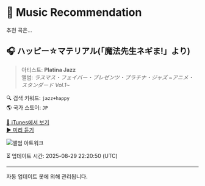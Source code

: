 
# 🎵 Music Recommendation

추천 곡은...

## 🎧 ハッピー☆マテリアル(「魔法先生ネギま!」より)  
> 아티스트: **Platina Jazz**  
> 앨범: _ラスマス・フェイバー・プレゼンツ・プラチナ・ジャズ ~アニメ・スタンダード Vol.1~_  

🔍 검색 키워드: `jazz+happy`  
🌎 국가 스토어: `JP`

[🔗 iTunes에서 보기](https://music.apple.com/jp/album/%E3%83%8F%E3%83%83%E3%83%94%E3%83%BC-%E3%83%9E%E3%83%86%E3%83%AA%E3%82%A2%E3%83%AB-%E9%AD%94%E6%B3%95%E5%85%88%E7%94%9F%E3%83%8D%E3%82%AE%E3%81%BE-%E3%82%88%E3%82%8A/338070838?i=338071030&uo=4)  
[▶️ 미리 듣기](https://audio-ssl.itunes.apple.com/itunes-assets/AudioPreview125/v4/c3/7a/65/c37a65a2-d1c3-eaa3-6ad4-b7ef23c647aa/mzaf_16884731791469121692.plus.aac.p.m4a)

![앨범 아트워크](https://is1-ssl.mzstatic.com/image/thumb/Features/d2/b2/92/dj.whitlyjn.jpg/100x100bb.jpg)

⏳ 업데이트 시간: 2025-08-29 22:20:50 (UTC)

---
자동 업데이트 봇에 의해 관리됩니다.
